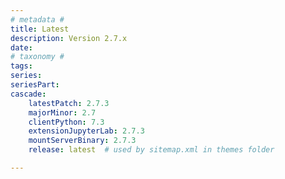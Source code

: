 ```yaml
---
# metadata # 
title: Latest
description: Version 2.7.x 
date: 
# taxonomy #
tags:
series:
seriesPart:
cascade:
    latestPatch: 2.7.3
    majorMinor: 2.7
    clientPython: 7.3
    extensionJupyterLab: 2.7.3
    mountServerBinary: 2.7.3
    release: latest  # used by sitemap.xml in themes folder

---
```

